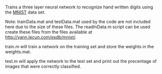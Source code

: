 Trains a three layer neural network to recognize hand written digits using the [MNIST](http://yann.lecun.com/exdb/mnist/) data set.

Note: trainData.mat and testData.mat used by the code are not included here due to the size of these files.  The readInData.m script can be used create these files from the files available at http://yann.lecun.com/exdb/mnist/.

train.m will train a network on the training set and store the weights in the weights.mat.

test.m will apply the network to the test set and print out the precentage of images that were correctly classified.
